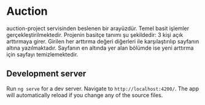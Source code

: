 # Auction

auction-project servisinden beslenen bir arayüzdür. Temel basit işlemler gerçekleştirilmektedir. Projenin basitçe tanımı şu şekildedir: 3 kişi açık arttırmaya girer. Girilen her arttırma değeri diğerleri ile karşılaştırılıp sayfanın altına yazılmaktadır. Sayfanın en altında yer alan bölümde ise yeni arttırma için sayfayı temizlemektedir.

## Development server

Run `ng serve` for a dev server. Navigate to `http://localhost:4200/`. The app will automatically reload if you change any of the source files.
